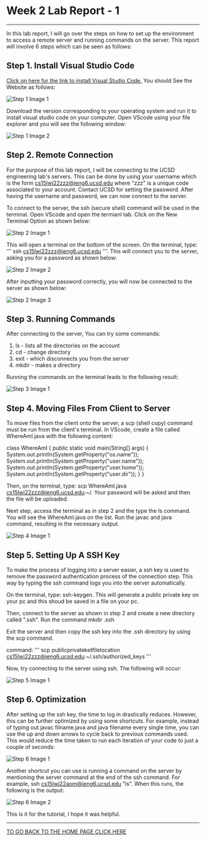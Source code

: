 # Week 2 Lab Report - 1
***
In this lab report, I will go over the steps on how to set up the environment to access a remote server and running commands on the server. This report will involve 6 steps which can be seen as follows:

## Step 1. Install Visual Studio Code

[Click on here for the link to install Visual Studio Code.](https://code.visualstudio.com/download) You should See the Website as follows:

![Step 1 Image 1](../images/lab-report-week-2/step1_1.png)

Download the version corresponding to your operating system and run it to install visual studio code on your computer. Open VScode using your file explorer and you will see the following window:

![Step 1 Image 2](../images/lab-report-week-2/step1_2.png)

## Step 2. Remote Connection

For the purpose of this lab report, I will be connecting to the UCSD engineering lab's servers. This can be done by using your username which is the form cs15lwi22zzz@ieng6.ucsd.edu where "zzz" is a unique code associated to your account. Contact UCSD for setting the password. After having the username and password, we can now connect to the server.

To connect to the server, the ssh (secure shell) command will be used in the terminal. Open VScode and open the termianl tab. Click on the New Terminal Option as shown below:

![Step 2 Image 1](../images/lab-report-week-2/step2_1.png)

This will open a terminal on the bottom of the screen. On the terminal, type: ''' ssh cs15lwi22zzz@ieng6.ucsd.edu '''. This will connect you to the server, asking you for a password as shown below:

![Step 2 Image 2](../images/lab-report-week-2/step2_2.png)

After inputting your password correctly, you will now be connected to the server as shown below:

![Step 2 Image 3](../images/lab-report-week-2/step2_3.png)

## Step 3. Running Commands

After connecting to the server, You can try some commands:
1. ls - lists all the directories on the account
2. cd - change directory
3. exit - which disconnects you from the server
4. mkdir - makes a directory

Running the commands on the terminal leads to the following result:

![Step 3 Image 1](../images/lab-report-week-2/step3_1.png)

## Step 4. Moving Files From Client to Server

To move files from the client onto the server, a scp (shell copy) command must be run from the client's terminal. In VScode, create a file called WhereAmI.java with the following content:

class WhereAmI {
    public static void main(String[] args) {
      System.out.println(System.getProperty("os.name"));
      System.out.println(System.getProperty("user.name"));
      System.out.println(System.getProperty("user.home"));
      System.out.println(System.getProperty("user.dir"));
    }
  }

Then, on the terminal, type: scp WhereAmI.java cs15lwi22zzz@ieng6.ucsd.edu:~/. Your password will be asked and then the file will be uploaded.

Next step, access the terminal as in step 2 and the type the ls command. You will see the WhereAmI.java on the list. Run the javac and java command, resulting in the necessary output.

![Step 4 Image 1](../images/lab-report-week-2/step4_1.png)

## Step 5. Setting Up A SSH Key

To make the process of logging into a server easier, a ssh key is used to remove the password authentication process of the connection step. This way by typing the ssh command  logs you into the server automatically.

On the terminal, type: ssh-keygen. This will generate a public private key on your pc and this shoud be saved in a file on your pc.

Then, connect to the server as shown in step 2 and create a new directory called ".ssh". Run the command mkdir .ssh

Exit the server and then copy the ssh key into the .ssh directory by using the scp command.

command:
'''
scp publicprivateketfilelocation cs15lwi22zzz@ieng6.ucsd.edu:~/.ssh/authorized_keys
'''

Now, try connecting to the server using ssh. The following will occur:

![Step 5 Image 1](../images/lab-report-week-2/step5_1.png)

## Step 6. Optimization

After setting up the ssh key, the time to log in drastically reduces. However, this can be further optimized by using some shortcuts. For example, instead of typing out javac filname.java and java filename every single time, you can use the up and down arrows to cycle back to previous commands used. This would reduce the time taken to run each iteration of your code to just a couple of seconds:

![Step 6 Image 1](../images/lab-report-week-2/Step6_1.gif)

Another shortcut you can use is running a command on the server by mentioning the server command at the end of the ssh command. For example, ssh cs15lwi22aom@ieng6.ucsd.edu "ls". When this runs, the following is the output:

![Step 6 Image 2](../images/lab-report-week-2/step6_1.png)

This is it for the tutorial, I hope it was helpful.

***

[TO GO BACK TO THE HOME PAGE CLICK HERE](https://advaithravishankar.github.io/cse15l-lab-reports/)














